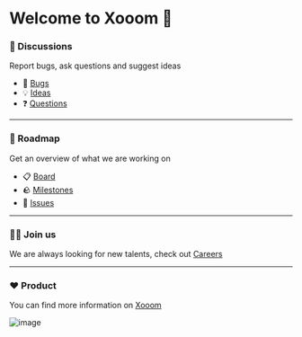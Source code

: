 # Welcome to Xooom 👋

### 💬 Discussions
Report bugs, ask questions and suggest ideas

- 🐛 [Bugs](https://github.com/orgs/xooom-community/discussions/categories/bugs)
- 💡 [Ideas](https://github.com/orgs/xooom-community/discussions/categories/ideas)
- ❓ [Questions](https://github.com/orgs/xooom-community/discussions/categories/questions)

---

### 📃 Roadmap
Get an overview of what we are working on

- 📋 [Board](https://github.com/orgs/xooom-community/projects/1/views/1)
- 🪨 [Milestones](https://github.com/orgs/xooom-community/projects/1/views/6)
- 🚩 [Issues](https://github.com/xooom-community/product-features/issues)

---

### 🧑‍💻 Join us

We are always looking for new talents, check out [Careers](https://xooom.dk/jobs)

---

### ❤️ Product
You can find more information on [Xooom](https://xooom.dk)

![image](https://github.com/xooom-community/.github/assets/11291103/1043c6b9-b20c-45a5-a241-c1d53df35b21)
